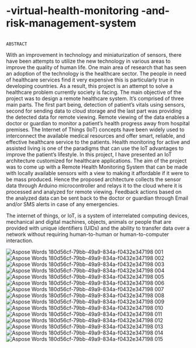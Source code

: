 # -virtual-health-monitoring -and-risk-management-system

                                                                           ABSTRACT

With an improvement in technology and miniaturization of sensors, there have been attempts to utilize the new technology in various areas to improve the quality of human life. One main area of research that has seen an adoption of the technology is the healthcare sector. The people in need of healthcare services find it very expensive this is particularly true in developing countries.
As a result, this project is an attempt to solve a healthcare problem currently society is facing. The main objective of the project was to design a remote healthcare system. It’s comprised of three main parts. The first part being, detection of patient’s vitals using sensors, second for sending data to cloud storage and the last part was providing the detected data for remote viewing. Remote viewing of the data enables a doctor or guardian to monitor a patient’s health progress away from hospital premises.
 The Internet of Things (IoT) concepts have been widely used to interconnect the available medical resources and offer smart, reliable, and effective healthcare service to the patients. Health monitoring for active and assisted living is one of the paradigms that can use the IoT advantages to improve the patient’s lifestyle. In this project, I have presented an IoT architecture customized for healthcare applications. The aim of the project was to come up with a Remote Health Monitoring System that can be made with locally available sensors with a view to making it affordable if it were to be mass produced.
Hence the proposed architecture collects the sensor data through Arduino microcontroller and relays it to the cloud where it is processed and analyzed for remote viewing. Feedback actions based on the analyzed data can be sent back to the doctor or guardian through Email and/or SMS alerts in case of any emergencies.

The internet of things, or IoT, is a system of interrelated computing devices, mechanical and digital machines, objects, animals or people that are provided with unique identifiers (UIDs) and the ability to transfer data over a network without requiring human-to-human or human-to-computer interaction.

![Aspose Words 180d56cf-79bb-49a9-834a-f0432e347198 001](https://user-images.githubusercontent.com/87071363/131244715-b7599726-5bad-4aa0-935c-53e993ae7f09.png)
![Aspose Words 180d56cf-79bb-49a9-834a-f0432e347198 002](https://user-images.githubusercontent.com/87071363/131244717-73286699-47fc-4776-813f-cb82d7cad297.jpeg)
![Aspose Words 180d56cf-79bb-49a9-834a-f0432e347198 003](https://user-images.githubusercontent.com/87071363/131244718-3ecf55f6-aeeb-4e5d-a86c-cd0ed8bc7231.jpeg)
![Aspose Words 180d56cf-79bb-49a9-834a-f0432e347198 004](https://user-images.githubusercontent.com/87071363/131244719-cb46a67c-8d42-4387-b743-7732b1c183ab.png)
![Aspose Words 180d56cf-79bb-49a9-834a-f0432e347198 005](https://user-images.githubusercontent.com/87071363/131244720-5e1160ba-7a9b-4316-878b-04392b754c24.jpeg)
![Aspose Words 180d56cf-79bb-49a9-834a-f0432e347198 006](https://user-images.githubusercontent.com/87071363/131244721-97bcfd21-9438-4fb8-b23a-aee45ed615d7.png)
![Aspose Words 180d56cf-79bb-49a9-834a-f0432e347198 007](https://user-images.githubusercontent.com/87071363/131244722-5cdaef42-5f91-4cc8-abc8-9433c1ffb445.png)
![Aspose Words 180d56cf-79bb-49a9-834a-f0432e347198 008](https://user-images.githubusercontent.com/87071363/131244723-b193a7c9-2a98-43c5-be45-454c8fb1c65e.png)
![Aspose Words 180d56cf-79bb-49a9-834a-f0432e347198 009](https://user-images.githubusercontent.com/87071363/131244724-0b184e12-d696-4804-bf0c-570bb973d480.png)
![Aspose Words 180d56cf-79bb-49a9-834a-f0432e347198 010](https://user-images.githubusercontent.com/87071363/131244725-ca0f1931-7897-414a-939f-6ada8150aa1b.jpeg)
![Aspose Words 180d56cf-79bb-49a9-834a-f0432e347198 011](https://user-images.githubusercontent.com/87071363/131244727-badd667f-92d2-4711-949b-8e8b111ae3a2.png)
![Aspose Words 180d56cf-79bb-49a9-834a-f0432e347198 012](https://user-images.githubusercontent.com/87071363/131244728-182fdcde-71a0-4099-9f0a-97a912d86199.jpeg)
![Aspose Words 180d56cf-79bb-49a9-834a-f0432e347198 013](https://user-images.githubusercontent.com/87071363/131244729-02ab90a4-2302-49e5-80ef-37cb6adc6c39.jpeg)
![Aspose Words 180d56cf-79bb-49a9-834a-f0432e347198 014](https://user-images.githubusercontent.com/87071363/131244730-eb4c3259-e10c-470e-a31c-d3e2c8b07536.jpeg)
![Aspose Words 180d56cf-79bb-49a9-834a-f0432e347198 015](https://user-images.githubusercontent.com/87071363/131244731-ab70de15-8c18-41d3-9d64-d4c9720f2f58.jpeg)

